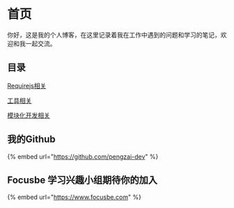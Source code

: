 # 首页

你好，这是我的个人博客，在这里记录着我在工作中遇到的问题和学习的笔记，欢迎和我一起交流。

## 目录

[ Requirejs相关](requirejs/requreis-path-styles.md)

 [工具相关](tools/tinypng_electron.md)

 [模块化开发相关](web-module-dev/module_develop.md)

## 我的Github

{% embed url="https://github.com/pengzai-dev" %}

## Focusbe 学习兴趣小组期待你的加入

{% embed url="https://www.focusbe.com" %}

